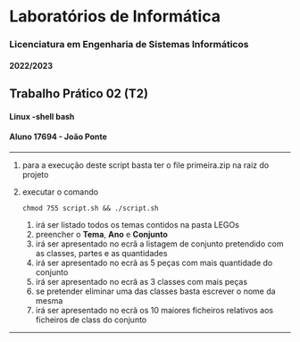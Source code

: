 # Laboratórios de Informática
### Licenciatura em Engenharia de Sistemas Informáticos
#### 2022/2023

## Trabalho Prático 02 (T2)
#### Linux -shell bash 
#### Aluno 17694 - João Ponte

***

1. para a execução deste script basta ter o file primeira.zip na raiz do projeto
2. executar o comando

    ```shell
    chmod 755 script.sh && ./script.sh
    ```
   1. irá ser listado todos os temas contidos na pasta LEGOs
   2. preencher o **Tema**, **Ano** e **Conjunto**
   3. irá ser apresentado no ecrã a listagem de conjunto pretendido com as classes, partes e as quantidades
   4. irá ser apresentado no ecrã as 5 peças com mais quantidade do conjunto
   5. irá ser apresentado no ecrã as 3 classes com mais peças
   6. se pretender eliminar uma das classes basta escrever o nome da mesma
   7. irá ser apresentado no ecrã os 10 maiores ficheiros relativos aos ficheiros de class do conjunto
***
